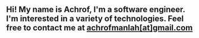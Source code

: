 ## Hi! My name is Achrof, I'm a software engineer. I'm interested in a variety of technologies. Feel free to contact me at [achrofmanlah[at]gmail.com](mailto:achrofmanlah@gmail.com)